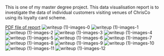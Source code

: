 This is one of my master degree project.
This data visualisation report is to investigate the data of individual customers visiting venues of ChrisCo using its loyalty card scheme.

[PDF file of report](Report.pdf)
![writeup (1)-images-0](https://github.com/user-attachments/assets/b8f84165-69ab-455b-a07b-ef323836b15c)
![writeup (1)-images-1](https://github.com/user-attachments/assets/1895a4fb-07ea-44ce-8cff-1b7dd11783aa)
![writeup (1)-images-2](https://github.com/user-attachments/assets/d7f64add-3ede-4071-8ff0-3d10c6930eb7)
![writeup (1)-images-3](https://github.com/user-attachments/assets/e98ae70e-4639-4609-885c-1345adcfe506)
![writeup (1)-images-4](https://github.com/user-attachments/assets/25039376-ca80-4d47-93b2-5d653db5eba2)
![writeup (1)-images-5](https://github.com/user-attachments/assets/46a22b2f-ac46-4666-89c8-6900f571afd9)
![writeup (1)-images-6](https://github.com/user-attachments/assets/5440c386-8d1d-43c2-9ba0-601e213b6d50)
![writeup (1)-images-7](https://github.com/user-attachments/assets/ca7b1855-f6d2-4c2f-a375-8a5454967176)
![writeup (1)-images-8](https://github.com/user-attachments/assets/191ba97b-e5a1-4fc4-81d1-b393cf975355)
![writeup (1)-images-9](https://github.com/user-attachments/assets/fe88db71-2a91-4764-9f7b-4c5d275513b8)
![writeup (1)-images-10](https://github.com/user-attachments/assets/827e8e0b-cb19-4708-9f98-37726169702c)
![writeup (1)-images-11](https://github.com/user-attachments/assets/0353c697-3ca9-4ad2-a556-bf1a6cb9ee7f)
![writeup (1)-images-12](https://github.com/user-attachments/assets/dc736c07-446b-4dcd-9a4f-7024740ff71f)
